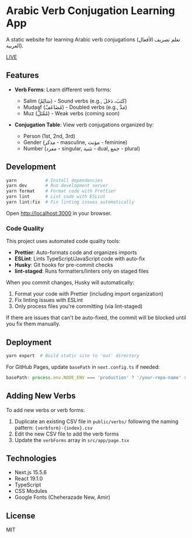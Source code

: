 # Arabic Verb Conjugation Learning App

A static website for learning Arabic verb conjugations (تعلم تصريف الأفعال العربية).

[LIVE](https://jelnur.github.io/arabic-verbs/)

## Features

- **Verb Forms**: Learn different verb forms:
  - Salim (سَالِمٌ) - Sound verbs (e.g., كَتَبَ، دَخَلَ)
  - Mudaaf (مُضَاعَفٌ) - Doubled verbs (e.g., مَدَّ)
  - Muz (مُعْتَلٌّ) - Weak verbs (coming soon)

- **Conjugation Table**: View verb conjugations organized by:
  - Person (1st, 2nd, 3rd)
  - Gender (مذكر - masculine, مؤنث - feminine)
  - Number (مفرد - singular, تثنية - dual, جمع - plural)

## Development

```bash
yarn           # Install dependencies
yarn dev       # Run development server
yarn format    # Format code with Prettier
yarn lint      # Lint code with ESLint
yarn lint:fix  # Fix linting issues automatically
```

Open [http://localhost:3000](http://localhost:3000) in your browser.

### Code Quality

This project uses automated code quality tools:

- **Prettier**: Auto-formats code and organizes imports
- **ESLint**: Lints TypeScript/JavaScript code with auto-fix
- **Husky**: Git hooks for pre-commit checks
- **lint-staged**: Runs formatters/linters only on staged files

When you commit changes, Husky will automatically:

1. Format your code with Prettier (including import organization)
2. Fix linting issues with ESLint
3. Only process files you're committing (via lint-staged)

If there are issues that can't be auto-fixed, the commit will be blocked until you fix them manually.

## Deployment

```bash
yarn export  # Build static site to 'out' directory
```

For GitHub Pages, update `basePath` in `next.config.ts` if needed:

```typescript
basePath: process.env.NODE_ENV === 'production' ? '/your-repo-name' : ''
```

## Adding New Verbs

To add new verbs or verb forms:

1. Duplicate an existing CSV file in `public/verbs/` following the naming pattern: `{verbform}-{index}.csv`
2. Edit the new CSV file to add the verb forms
3. Update the `verbForms` array in `src/app/page.tsx`

## Technologies

- Next.js 15.5.6
- React 19.1.0
- TypeScript
- CSS Modules
- Google Fonts (Cheherazade New, Amir)

## License

MIT
